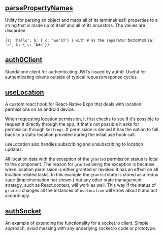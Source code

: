 ## [parsePropertyNames](parsePropertyNames.ts)
Utility for parsing an object and maps all of its terminal(leaf) properties
to a string that is made up of itself and all of its ancestors. The values
are discarded.

`{a: 'hello', b: { c: 'world'} } with # as the separator` becomes `{a: 'a', b: { c: 'b#c'}}`


## [auth0Client](auth0Client.ts)
Standalone client for authenticating JWTs issued by auth0. Useful for
authenticating tokens outside of typical request/response cycles.


## [useLocation](useLocation.ts)
A custom react hook for React-Native Expo that deals with location permissions
on an android device.

When requesting location permission, it first checks to see if it's possible to
request it directly through the app. If that's not possible it asks for
permission through `Settings`. If permission is denied it has the option 
to fall back to a static location provided during the initial use hook call.

useLocation also handles subscribing and unsubscribing to location updates.

All location data with the exception of the `granted` permission status is local
to the component. The reason for `granted` being the exception is because when 
location permission is either granted or revoked it has an effect on all location 
related tasks. In this example the `granted` state is stored as a redux state
(implementation not shown.) but any other state management strategy, such as 
React.context, will work as well. This way if the status of `granted` changes all
the instances of `useLocation` will know about it and act accordingly. 

## [authSocket](authSocket.ts)
An example of extending the functionality for a socket.io client. Simple approach,
avoid messing with any underlying socket.io code or prototype.

